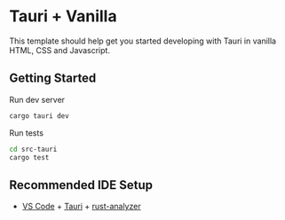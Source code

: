 # Tauri + Vanilla

This template should help get you started developing with Tauri in vanilla HTML, CSS and Javascript.

## Getting Started

Run dev server

```bash
cargo tauri dev
```

Run tests

```bash
cd src-tauri
cargo test
```

## Recommended IDE Setup

- [VS Code](https://code.visualstudio.com/) + [Tauri](https://marketplace.visualstudio.com/items?itemName=tauri-apps.tauri-vscode) + [rust-analyzer](https://marketplace.visualstudio.com/items?itemName=rust-lang.rust-analyzer)
